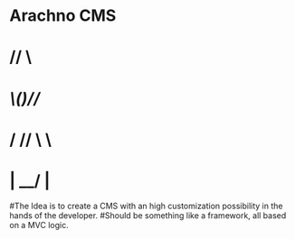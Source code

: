 #  Arachno CMS
#   //  \\
#  _\\()//_ 
# / //  \\ \
#  | \__/ |
#The Idea is to create a CMS with an high customization possibility in the hands of the developer. 
#Should be something like a framework, all based on a MVC logic.
